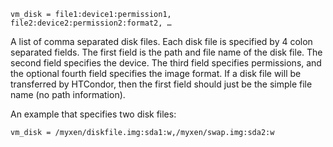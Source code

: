     vm_disk = file1:device1:permission1, file2:device2:permission2:format2, …

A list of comma separated disk files. Each disk file is specified by 4
colon separated fields. The first field is the path and file name of the
disk file. The second field specifies the device. The third field
specifies permissions, and the optional fourth field specifies the image
format. If a disk file will be transferred by HTCondor, then the first
field should just be the simple file name (no path information).

An example that specifies two disk files:

<div>

<div>

    vm_disk = /myxen/diskfile.img:sda1:w,/myxen/swap.img:sda2:w

</div>

</div>
